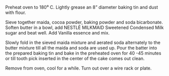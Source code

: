 Preheat oven to 180⁰ C.  Lightly grease an 8” diameter baking tin and dust with flour.
 
Sieve together maida, cocoa powder, baking powder and soda bicarbonate. Soften butter in a bowl, add NESTLÉ MILKMAID Sweetened Condensed Milk sugar and beat well. Add Vanilla essence and mix.
 
Slowly fold in the sieved maida mixture and aerated soda alternately to the butter mixture till all the maida and soda are used up. Pour the batter into the prepared baking tin and bake in the preheated oven for 40 -45 minutes or till tooth pick inserted in the center of the cake comes out clean.
 
Remove from oven, cool for a while. Turn out over a wire rack or plate.